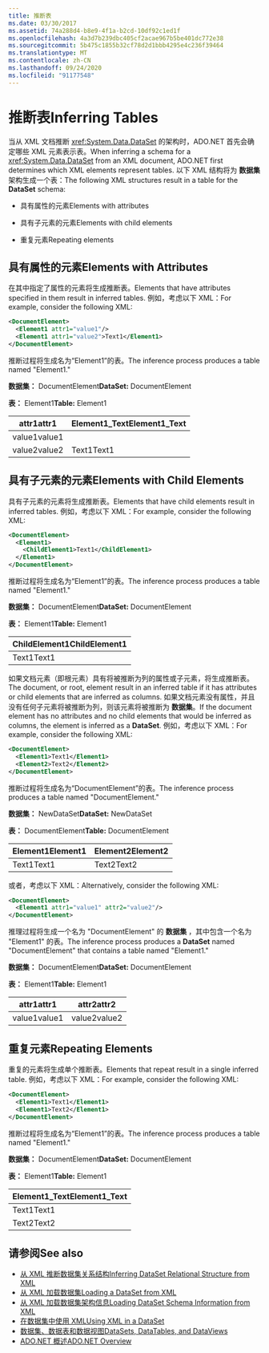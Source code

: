 ```yaml
---
title: 推断表
ms.date: 03/30/2017
ms.assetid: 74a288d4-b8e9-4f1a-b2cd-10df92c1ed1f
ms.openlocfilehash: 4a3d7b239dbc405cf2acae967b5be401dc772e38
ms.sourcegitcommit: 5b475c1855b32cf78d2d1bbb4295e4c236f39464
ms.translationtype: MT
ms.contentlocale: zh-CN
ms.lasthandoff: 09/24/2020
ms.locfileid: "91177548"
---
```

# <a name="inferring-tables"></a><span data-ttu-id="0c1a5-102">推断表</span><span class="sxs-lookup"><span data-stu-id="0c1a5-102">Inferring Tables</span></span>

<span data-ttu-id="0c1a5-103">当从 XML 文档推断 <xref:System.Data.DataSet> 的架构时，ADO.NET 首先会确定哪些 XML 元素表示表。</span><span class="sxs-lookup"><span data-stu-id="0c1a5-103">When inferring a schema for a <xref:System.Data.DataSet> from an XML document, ADO.NET first determines which XML elements represent tables.</span></span> <span data-ttu-id="0c1a5-104">以下 XML 结构将为 **数据集** 架构生成一个表：</span><span class="sxs-lookup"><span data-stu-id="0c1a5-104">The following XML structures result in a table for the **DataSet** schema:</span></span>  
  
- <span data-ttu-id="0c1a5-105">具有属性的元素</span><span class="sxs-lookup"><span data-stu-id="0c1a5-105">Elements with attributes</span></span>  
  
- <span data-ttu-id="0c1a5-106">具有子元素的元素</span><span class="sxs-lookup"><span data-stu-id="0c1a5-106">Elements with child elements</span></span>  
  
- <span data-ttu-id="0c1a5-107">重复元素</span><span class="sxs-lookup"><span data-stu-id="0c1a5-107">Repeating elements</span></span>  
  
## <a name="elements-with-attributes"></a><span data-ttu-id="0c1a5-108">具有属性的元素</span><span class="sxs-lookup"><span data-stu-id="0c1a5-108">Elements with Attributes</span></span>  

 <span data-ttu-id="0c1a5-109">在其中指定了属性的元素将生成推断表。</span><span class="sxs-lookup"><span data-stu-id="0c1a5-109">Elements that have attributes specified in them result in inferred tables.</span></span> <span data-ttu-id="0c1a5-110">例如，考虑以下 XML：</span><span class="sxs-lookup"><span data-stu-id="0c1a5-110">For example, consider the following XML:</span></span>  
  
```xml  
<DocumentElement>  
  <Element1 attr1="value1"/>  
  <Element1 attr1="value2">Text1</Element1>  
</DocumentElement>  
```  
  
 <span data-ttu-id="0c1a5-111">推断过程将生成名为“Element1”的表。</span><span class="sxs-lookup"><span data-stu-id="0c1a5-111">The inference process produces a table named "Element1."</span></span>  
  
 <span data-ttu-id="0c1a5-112">**数据集：** DocumentElement</span><span class="sxs-lookup"><span data-stu-id="0c1a5-112">**DataSet:** DocumentElement</span></span>  
  
 <span data-ttu-id="0c1a5-113">**表：** Element1</span><span class="sxs-lookup"><span data-stu-id="0c1a5-113">**Table:** Element1</span></span>  
  
|<span data-ttu-id="0c1a5-114">attr1</span><span class="sxs-lookup"><span data-stu-id="0c1a5-114">attr1</span></span>|<span data-ttu-id="0c1a5-115">Element1_Text</span><span class="sxs-lookup"><span data-stu-id="0c1a5-115">Element1_Text</span></span>|  
|-----------|--------------------|  
|<span data-ttu-id="0c1a5-116">value1</span><span class="sxs-lookup"><span data-stu-id="0c1a5-116">value1</span></span>||  
|<span data-ttu-id="0c1a5-117">value2</span><span class="sxs-lookup"><span data-stu-id="0c1a5-117">value2</span></span>|<span data-ttu-id="0c1a5-118">Text1</span><span class="sxs-lookup"><span data-stu-id="0c1a5-118">Text1</span></span>|  
  
## <a name="elements-with-child-elements"></a><span data-ttu-id="0c1a5-119">具有子元素的元素</span><span class="sxs-lookup"><span data-stu-id="0c1a5-119">Elements with Child Elements</span></span>  

 <span data-ttu-id="0c1a5-120">具有子元素的元素将生成推断表。</span><span class="sxs-lookup"><span data-stu-id="0c1a5-120">Elements that have child elements result in inferred tables.</span></span> <span data-ttu-id="0c1a5-121">例如，考虑以下 XML：</span><span class="sxs-lookup"><span data-stu-id="0c1a5-121">For example, consider the following XML:</span></span>  
  
```xml  
<DocumentElement>  
  <Element1>  
    <ChildElement1>Text1</ChildElement1>  
  </Element1>  
</DocumentElement>  
```  
  
 <span data-ttu-id="0c1a5-122">推断过程将生成名为“Element1”的表。</span><span class="sxs-lookup"><span data-stu-id="0c1a5-122">The inference process produces a table named "Element1."</span></span>  
  
 <span data-ttu-id="0c1a5-123">**数据集：** DocumentElement</span><span class="sxs-lookup"><span data-stu-id="0c1a5-123">**DataSet:** DocumentElement</span></span>  
  
 <span data-ttu-id="0c1a5-124">**表：** Element1</span><span class="sxs-lookup"><span data-stu-id="0c1a5-124">**Table:** Element1</span></span>  
  
|<span data-ttu-id="0c1a5-125">ChildElement1</span><span class="sxs-lookup"><span data-stu-id="0c1a5-125">ChildElement1</span></span>|  
|-------------------|  
|<span data-ttu-id="0c1a5-126">Text1</span><span class="sxs-lookup"><span data-stu-id="0c1a5-126">Text1</span></span>|  
  
 <span data-ttu-id="0c1a5-127">如果文档元素（即根元素）具有将被推断为列的属性或子元素，将生成推断表。</span><span class="sxs-lookup"><span data-stu-id="0c1a5-127">The document, or root, element result in an inferred table if it has attributes or child elements that are inferred as columns.</span></span> <span data-ttu-id="0c1a5-128">如果文档元素没有属性，并且没有任何子元素将被推断为列，则该元素将被推断为 **数据集**。</span><span class="sxs-lookup"><span data-stu-id="0c1a5-128">If the document element has no attributes and no child elements that would be inferred as columns, the element is inferred as a **DataSet**.</span></span> <span data-ttu-id="0c1a5-129">例如，考虑以下 XML：</span><span class="sxs-lookup"><span data-stu-id="0c1a5-129">For example, consider the following XML:</span></span>  
  
```xml  
<DocumentElement>  
  <Element1>Text1</Element1>  
  <Element2>Text2</Element2>  
</DocumentElement>  
```  
  
 <span data-ttu-id="0c1a5-130">推断过程将生成名为“DocumentElement”的表。</span><span class="sxs-lookup"><span data-stu-id="0c1a5-130">The inference process produces a table named "DocumentElement."</span></span>  
  
 <span data-ttu-id="0c1a5-131">**数据集：** NewDataSet</span><span class="sxs-lookup"><span data-stu-id="0c1a5-131">**DataSet:** NewDataSet</span></span>  
  
 <span data-ttu-id="0c1a5-132">**表：** DocumentElement</span><span class="sxs-lookup"><span data-stu-id="0c1a5-132">**Table:** DocumentElement</span></span>  
  
|<span data-ttu-id="0c1a5-133">Element1</span><span class="sxs-lookup"><span data-stu-id="0c1a5-133">Element1</span></span>|<span data-ttu-id="0c1a5-134">Element2</span><span class="sxs-lookup"><span data-stu-id="0c1a5-134">Element2</span></span>|  
|--------------|--------------|  
|<span data-ttu-id="0c1a5-135">Text1</span><span class="sxs-lookup"><span data-stu-id="0c1a5-135">Text1</span></span>|<span data-ttu-id="0c1a5-136">Text2</span><span class="sxs-lookup"><span data-stu-id="0c1a5-136">Text2</span></span>|  
  
 <span data-ttu-id="0c1a5-137">或者，考虑以下 XML：</span><span class="sxs-lookup"><span data-stu-id="0c1a5-137">Alternatively, consider the following XML:</span></span>  
  
```xml  
<DocumentElement>  
  <Element1 attr1="value1" attr2="value2"/>  
</DocumentElement>  
```  
  
 <span data-ttu-id="0c1a5-138">推理过程将生成一个名为 "DocumentElement" 的 **数据集** ，其中包含一个名为 "Element1" 的表。</span><span class="sxs-lookup"><span data-stu-id="0c1a5-138">The inference process produces a **DataSet** named "DocumentElement" that contains a table named "Element1."</span></span>  
  
 <span data-ttu-id="0c1a5-139">**数据集：** DocumentElement</span><span class="sxs-lookup"><span data-stu-id="0c1a5-139">**DataSet:** DocumentElement</span></span>  
  
 <span data-ttu-id="0c1a5-140">**表：** Element1</span><span class="sxs-lookup"><span data-stu-id="0c1a5-140">**Table:** Element1</span></span>  
  
|<span data-ttu-id="0c1a5-141">attr1</span><span class="sxs-lookup"><span data-stu-id="0c1a5-141">attr1</span></span>|<span data-ttu-id="0c1a5-142">attr2</span><span class="sxs-lookup"><span data-stu-id="0c1a5-142">attr2</span></span>|  
|-----------|-----------|  
|<span data-ttu-id="0c1a5-143">value1</span><span class="sxs-lookup"><span data-stu-id="0c1a5-143">value1</span></span>|<span data-ttu-id="0c1a5-144">value2</span><span class="sxs-lookup"><span data-stu-id="0c1a5-144">value2</span></span>|  
  
## <a name="repeating-elements"></a><span data-ttu-id="0c1a5-145">重复元素</span><span class="sxs-lookup"><span data-stu-id="0c1a5-145">Repeating Elements</span></span>  

 <span data-ttu-id="0c1a5-146">重复的元素将生成单个推断表。</span><span class="sxs-lookup"><span data-stu-id="0c1a5-146">Elements that repeat result in a single inferred table.</span></span> <span data-ttu-id="0c1a5-147">例如，考虑以下 XML：</span><span class="sxs-lookup"><span data-stu-id="0c1a5-147">For example, consider the following XML:</span></span>  
  
```xml  
<DocumentElement>  
  <Element1>Text1</Element1>  
  <Element1>Text2</Element1>  
</DocumentElement>  
```  
  
 <span data-ttu-id="0c1a5-148">推断过程将生成名为“Element1”的表。</span><span class="sxs-lookup"><span data-stu-id="0c1a5-148">The inference process produces a table named "Element1."</span></span>  
  
 <span data-ttu-id="0c1a5-149">**数据集：** DocumentElement</span><span class="sxs-lookup"><span data-stu-id="0c1a5-149">**DataSet:** DocumentElement</span></span>  
  
 <span data-ttu-id="0c1a5-150">**表：** Element1</span><span class="sxs-lookup"><span data-stu-id="0c1a5-150">**Table:** Element1</span></span>  
  
|<span data-ttu-id="0c1a5-151">Element1_Text</span><span class="sxs-lookup"><span data-stu-id="0c1a5-151">Element1_Text</span></span>|  
|--------------------|  
|<span data-ttu-id="0c1a5-152">Text1</span><span class="sxs-lookup"><span data-stu-id="0c1a5-152">Text1</span></span>|  
|<span data-ttu-id="0c1a5-153">Text2</span><span class="sxs-lookup"><span data-stu-id="0c1a5-153">Text2</span></span>|  
  
## <a name="see-also"></a><span data-ttu-id="0c1a5-154">请参阅</span><span class="sxs-lookup"><span data-stu-id="0c1a5-154">See also</span></span>

- [<span data-ttu-id="0c1a5-155">从 XML 推断数据集关系结构</span><span class="sxs-lookup"><span data-stu-id="0c1a5-155">Inferring DataSet Relational Structure from XML</span></span>](inferring-dataset-relational-structure-from-xml.md)
- [<span data-ttu-id="0c1a5-156">从 XML 加载数据集</span><span class="sxs-lookup"><span data-stu-id="0c1a5-156">Loading a DataSet from XML</span></span>](loading-a-dataset-from-xml.md)
- [<span data-ttu-id="0c1a5-157">从 XML 加载数据集架构信息</span><span class="sxs-lookup"><span data-stu-id="0c1a5-157">Loading DataSet Schema Information from XML</span></span>](loading-dataset-schema-information-from-xml.md)
- [<span data-ttu-id="0c1a5-158">在数据集中使用 XML</span><span class="sxs-lookup"><span data-stu-id="0c1a5-158">Using XML in a DataSet</span></span>](using-xml-in-a-dataset.md)
- [<span data-ttu-id="0c1a5-159">数据集、数据表和数据视图</span><span class="sxs-lookup"><span data-stu-id="0c1a5-159">DataSets, DataTables, and DataViews</span></span>](index.md)
- [<span data-ttu-id="0c1a5-160">ADO.NET 概述</span><span class="sxs-lookup"><span data-stu-id="0c1a5-160">ADO.NET Overview</span></span>](../ado-net-overview.md)
